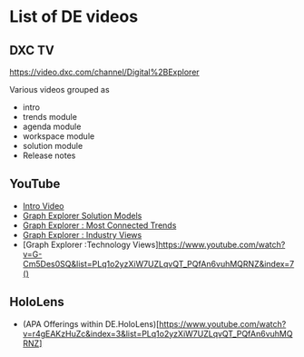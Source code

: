 # List of DE videos

## DXC TV
https://video.dxc.com/channel/Digital%2BExplorer 

Various videos grouped as

* intro
* trends module
* agenda module
* workspace module
* solution module
* Release notes


## YouTube

* [Intro Video](https://www.youtube.com/watch?v=ogFs2DUgjOc&list=PLq1o2yzXiW7UZLqvQT_PQfAn6vuhMQRNZ&index=1)
* [Graph Explorer Solution Models](https://www.youtube.com/watch?v=ZTT01Xy8ROQ&index=2&list=PLq1o2yzXiW7UZLqvQT_PQfAn6vuhMQRNZ)
* [Graph Explorer : Most Connected Trends](https://www.youtube.com/watch?v=jtyju_0m4AE&index=5&list=PLq1o2yzXiW7UZLqvQT_PQfAn6vuhMQRNZ)
* [Graph Explorer : Industry Views](https://www.youtube.com/watch?v=4-V3m9XpHbk&index=6&list=PLq1o2yzXiW7UZLqvQT_PQfAn6vuhMQRNZ)
* [Graph Explorer :Technology Views]https://www.youtube.com/watch?v=G-Cm5Des0SQ&list=PLq1o2yzXiW7UZLqvQT_PQfAn6vuhMQRNZ&index=7()

## HoloLens

* (APA Offerings within DE.HoloLens)[https://www.youtube.com/watch?v=r4gEAKzHuZc&index=3&list=PLq1o2yzXiW7UZLqvQT_PQfAn6vuhMQRNZ]